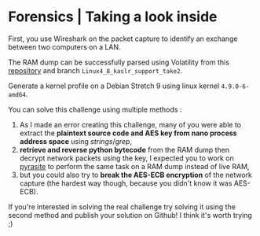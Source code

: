 # Forensics | Taking a look inside

First, you use Wireshark on the packet capture to identify an exchange
between two computers on a LAN.

The RAM dump can be successfully parsed using Volatility from this
[repository](https://github.com/bneuburg/volatility) and branch
`Linux4_8_kaslr_support_take2`.

Generate a kernel profile on a Debian Stretch 9 using linux kernel
`4.9.0-6-amd64`.

You can solve this challenge using multiple methods :

1. As I made an error creating this challenge, many of you were able to 
   extract the **plaintext source code and AES key from nano process 
   address space** using *strings*/*grep*,
2. **retrieve and reverse python bytecode** from the RAM dump then decrypt 
   network packets using the key, I expected you to work on 
   [pyrasite](https://github.com/lmacken/pyrasite) 
   to perform the same task on a RAM dump instead of live RAM,
3. but you could also try to **break the AES-ECB encryption** of the 
   network capture (the hardest way though, because you didn't know 
   it was AES-ECB).

If you're interested in solving the real challenge try solving it using the second method and publish your solution on Github! I think it's worth trying ;)
